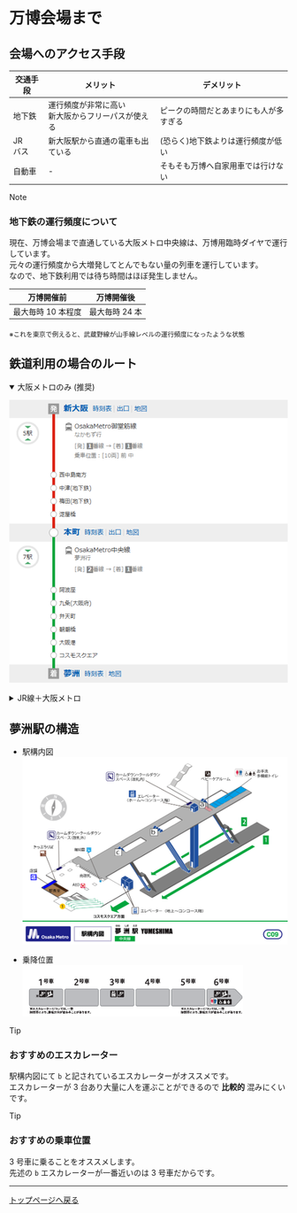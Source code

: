 # 万博会場まで

## 会場へのアクセス手段

| 交通手段   | メリット                                             | デメリット                             |
| ---------- | ---------------------------------------------------- | -------------------------------------- |
| 地下鉄     | 運行頻度が非常に高い<br>新大阪からフリーパスが使える | ピークの時間だとあまりにも人が多すぎる |
| JR<br>バス | 新大阪駅から直通の電車も出ている                     | (恐らく)地下鉄よりは運行頻度が低い     |
| 自動車     | -                                                    | そもそも万博へ自家用車では行けない     |

> [!NOTE]
>
> ### **地下鉄の運行頻度について**
>
> 現在、万博会場まで直通している大阪メトロ中央線は、万博用臨時ダイヤで運行しています。<br>
> 元々の運行頻度から大増発してとんでもない量の列車を運行しています。<br>
> なので、地下鉄利用では待ち時間はほぼ発生しません。
>
> | 万博開催前         | 万博開催後     |
> | ------------------ | -------------- |
> | 最大毎時 10 本程度 | 最大毎時 24 本 |
>
> <sub>※これを東京で例えると、武蔵野線が山手線レベルの運行頻度になったような状態</sub>

## 鉄道利用の場合のルート

<details open><summary>大阪メトロのみ (推奨)</summary>

![大阪メトロ](../res/route/metro.png)

</details>

<details><summary>JR線＋大阪メトロ</summary>

![JR+大阪メトロ](../res/route/jr_metro.png)

</details>

## 夢洲駅の構造

- 駅構内図<br>
  ![構内図](../res/C09_夢洲_構内図.png)

- 乗降位置<br>
  ![乗降位置](../res/yumesima.png)

> [!TIP]
>
> ### おすすめのエスカレーター
>
> 駅構内図にて `b` と記されているエスカレーターがオススメです。<br>
> エスカレーターが 3 台あり大量に人を運ぶことができるので **比較的** 混みにくいです。

> [!TIP]
>
> ### おすすめの乗車位置
>
> 3 号車に乗ることをオススメします。<br>
> 先述の `b` エスカレーターが一番近いのは 3 号車だからです。

---

[トップページへ戻る](../main.md)
